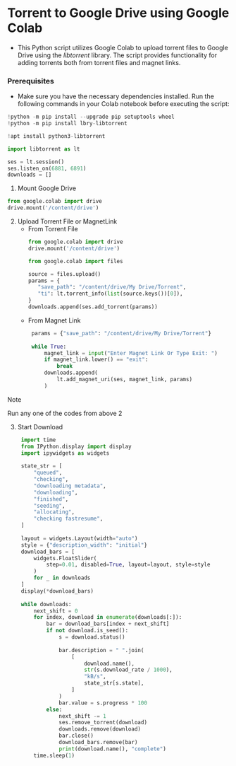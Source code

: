 # Torrent to Google Drive using Google Colab 

- This Python script utilizes Google Colab to upload torrent files to Google Drive using the *libtorrent* library. The script provides functionality for adding torrents both from torrent files and magnet links.

### Prerequisites

- Make sure you have the necessary dependencies installed. Run the following commands in your Colab notebook before executing the script:
  
```python
!python -m pip install --upgrade pip setuptools wheel
!python -m pip install lbry-libtorrent

!apt install python3-libtorrent

import libtorrent as lt

ses = lt.session()
ses.listen_on(6881, 6891)
downloads = []
```
1. Mount Google Drive
```python
from google.colab import drive
drive.mount('/content/drive')
```
2. Upload Torrent File or MagnetLink
   - From Torrent File
       ```python
      from google.colab import drive
      drive.mount('/content/drive')
      
      from google.colab import files
      
      source = files.upload()
      params = {
          "save_path": "/content/drive/My Drive/Torrent",
          "ti": lt.torrent_info(list(source.keys())[0]),
      }
      downloads.append(ses.add_torrent(params))
       ```
   - From Magnet Link
     ```python
      params = {"save_path": "/content/drive/My Drive/Torrent"}
      
      while True:
          magnet_link = input("Enter Magnet Link Or Type Exit: ")
          if magnet_link.lower() == "exit":
              break
          downloads.append(
              lt.add_magnet_uri(ses, magnet_link, params)
          )
     ```
> [!NOTE]
> Run any one of the codes from above 2

3. Start Download
   ```python
    import time
    from IPython.display import display
    import ipywidgets as widgets
    
    state_str = [
        "queued",
        "checking",
        "downloading metadata",
        "downloading",
        "finished",
        "seeding",
        "allocating",
        "checking fastresume",
    ]
    
    layout = widgets.Layout(width="auto")
    style = {"description_width": "initial"}
    download_bars = [
        widgets.FloatSlider(
            step=0.01, disabled=True, layout=layout, style=style
        )
        for _ in downloads
    ]
    display(*download_bars)
    
    while downloads:
        next_shift = 0
        for index, download in enumerate(downloads[:]):
            bar = download_bars[index + next_shift]
            if not download.is_seed():
                s = download.status()
    
                bar.description = " ".join(
                    [
                        download.name(),
                        str(s.download_rate / 1000),
                        "kB/s",
                        state_str[s.state],
                    ]
                )
                bar.value = s.progress * 100
            else:
                next_shift -= 1
                ses.remove_torrent(download)
                downloads.remove(download)
                bar.close()
                download_bars.remove(bar)
                print(download.name(), "complete")
        time.sleep(1)
   ``` 
